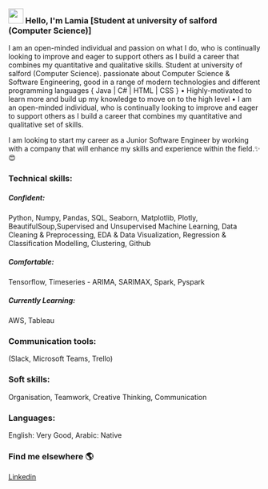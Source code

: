 ### <img src="https://media.giphy.com/media/hvRJCLFzcasrR4ia7z/giphy.gif" width="30px"> Hello, I'm Lamia [Student at university of salford (Computer Science)]

I am an open-minded individual and passion on what I do, who is continually looking to improve and eager to support others as I build a career that combines my quantitative and qualitative skills.
Student at university of salford (Computer Science).
passionate about Computer Science & Software Engineering, good in a range of modern technologies and different programming languages { Java | C# | HTML | CSS }
• Highly-motivated to learn more and build up my knowledge to move on to the high level
• I am an open-minded individual, who is continually looking to improve and eager to support others as I build a career that combines my quantitative and qualitative set of skills.

I am looking to start my career as a Junior Software Engineer by working with a company that will enhance my skills and experience within the field.✨😍

### Technical skills:
##### Confident:
Python, Numpy, Pandas, SQL, Seaborn, Matplotlib, Plotly, BeautifulSoup,Supervised and Unsupervised Machine Learning,
Data Cleaning & Preprocessing, EDA & Data Visualization, Regression & Classification Modelling, Clustering, Github
##### Comfortable:
Tensorflow, Timeseries - ARIMA, SARIMAX, Spark, Pyspark
##### Currently Learning:
AWS, Tableau
### Communication tools:
(Slack, Microsoft Teams, Trello)
### Soft skills:
Organisation, Teamwork, Creative Thinking, Communication
### Languages:
English: Very Good, Arabic: Native


### Find me elsewhere 🌎

[Linkedin](https://www.linkedin.com/in/lamia-arnous/)
